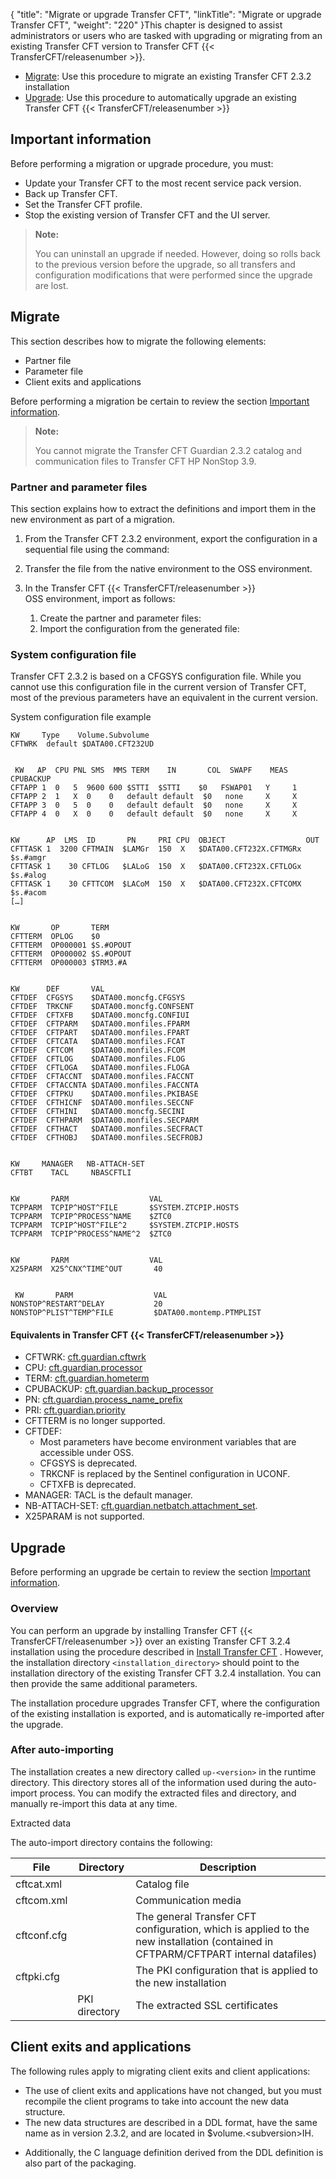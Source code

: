 {
    "title": "Migrate or upgrade Transfer CFT",
    "linkTitle": "Migrate or upgrade Transfer CFT",
    "weight": "220"
}This chapter is designed to assist administrators or users who are tasked with upgrading or migrating from an existing Transfer CFT version to Transfer CFT {{< TransferCFT/releasenumber  >}}.

-   [Migrate](#Migrate): Use this procedure to migrate an existing Transfer CFT 2.3.2 installation
-   [Upgrade](#Upgrade): Use this procedure to automatically upgrade an existing Transfer CFT {{< TransferCFT/releasenumber >}}

<span id="Importan"></span>

## Important information

Before performing a migration or upgrade procedure, you must:

-   Update your Transfer CFT to the most recent service pack version.
-   Back up Transfer CFT.
-   Set the Transfer CFT profile.
-   Stop the existing version of Transfer CFT and the UI server.

> **Note:**
>
> You can uninstall an upgrade if needed. However, doing so rolls back to the previous version before the upgrade, so all transfers and configuration modifications that were performed since the upgrade are lost.

<span id="Migrate"></span>

## Migrate

This section describes how to migrate the following elements:

-   Partner file
-   Parameter file
-   Client exits and applications

Before performing a migration be certain to review the section [Important information](#Importan).

> **Note:**
>
> You cannot migrate the Transfer CFT Guardian 2.3.2 catalog and communication files to Transfer CFT HP NonStop 3.9.

### Partner and parameter files

This section explains how to extract the definitions and import them in the new environment as part of a migration.

1.  From the Transfer CFT 2.3.2 environment, export the configuration in a sequential file using the command:
2.  Transfer the file from the native environment to the OSS environment.
3.  In the Transfer CFT {{< TransferCFT/releasenumber >}} OSS environment, import as follows:

    1.  Create the partner and parameter files:
    2.  Import the configuration from the generated file:

### System configuration file

Transfer CFT 2.3.2 is based on a CFGSYS configuration file. While you cannot use this configuration file in the current version of Transfer CFT, most of the previous parameters have an equivalent in the current version.

System configuration file example


    KW     Type    Volume.Subvolume
    CFTWRK  default $DATA00.CFT232UD


     KW   AP  CPU PNL SMS  MMS TERM    IN       COL  SWAPF    MEAS  CPUBACKUP
    CFTAPP 1  0   5  9600 600 $STTI  $STTI    $0   FSWAP01   Y     1
    CFTAPP 2  1   X  0    0   default default  $0   none     X     X
    CFTAPP 3  0   5  0    0   default default  $0   none     X     X
    CFTAPP 4  0   X  0    0   default default  $0   none     X     X


    KW      AP  LMS  ID       PN     PRI CPU  OBJECT                  OUT
    CFTTASK 1  3200 CFTMAIN  $LAMGr  150  X   $DATA00.CFT232X.CFTMGRx   $s.#amgr
    CFTTASK 1    30 CFTLOG   $LALoG  150  X   $DATA00.CFT232X.CFTLOGx   $s.#alog
    CFTTASK 1    30 CFTTCOM  $LACoM  150  X   $DATA00.CFT232X.CFTCOMX   $s.#acom
    […]


    KW       OP       TERM
    CFTTERM  OPLOG    $0
    CFTTERM  OP000001 $S.#OPOUT
    CFTTERM  OP000002 $S.#OPOUT
    CFTTERM  OP000003 $TRM3.#A


    KW      DEF       VAL     
    CFTDEF  CFGSYS    $DATA00.moncfg.CFGSYS
    CFTDEF  TRKCNF    $DATA00.moncfg.CONFSENT
    CFTDEF  CFTXFB    $DATA00.moncfg.CONFIUI
    CFTDEF  CFTPARM   $DATA00.monfiles.FPARM
    CFTDEF  CFTPART   $DATA00.monfiles.FPART
    CFTDEF  CFTCATA   $DATA00.monfiles.FCAT
    CFTDEF  CFTCOM    $DATA00.monfiles.FCOM
    CFTDEF  CFTLOG    $DATA00.monfiles.FLOG
    CFTDEF  CFTLOGA   $DATA00.monfiles.FLOGA
    CFTDEF  CFTACCNT  $DATA00.monfiles.FACCNT
    CFTDEF  CFTACCNTA $DATA00.monfiles.FACCNTA
    CFTDEF  CFTPKU    $DATA00.monfiles.PKIBASE
    CFTDEF  CFTHICNF  $DATA00.monfiles.SECCNF
    CFTDEF  CFTHINI   $DATA00.moncfg.SECINI
    CFTDEF  CFTHPARM  $DATA00.monfiles.SECPARM
    CFTDEF  CFTHACT   $DATA00.monfiles.SECFRACT
    CFTDEF  CFTHOBJ   $DATA00.monfiles.SECFROBJ


    KW     MANAGER   NB-ATTACH-SET
    CFTBT    TACL     NBASCFTLI


    KW       PARM                  VAL
    TCPPARM  TCPIP^HOST^FILE       $SYSTEM.ZTCPIP.HOSTS
    TCPPARM  TCPIP^PROCESS^NAME    $ZTC0
    TCPPARM  TCPIP^HOST^FILE^2     $SYSTEM.ZTCPIP.HOSTS
    TCPPARM  TCPIP^PROCESS^NAME^2  $ZTC0


    KW       PARM                  VAL
    X25PARM  X25^CNX^TIME^OUT       40


     KW       PARM                  VAL
    NONSTOP^RESTART^DELAY           20
    NONSTOP^PLIST^TEMP^FILE         $DATA00.montemp.PTMPLIST

#### Equivalents in Transfer CFT {{< TransferCFT/releasenumber  >}}

-   <span id="CFTWRK"></span>CFTWRK:
    [cft.guardian.cftwrk](../intro_os_features/hp_ns_batch#cft.guardian.cftwrk)
-   <span id="CPU"></span>CPU: [cft.guardian.processor](../intro_os_features/hp_ns_batch#cft.guardian.processor)
-   <span id="TERM"></span>TERM: [cft.guardian.hometerm](../intro_os_features/hp_ns_batch#cft.guardian.hometerm)
-   <span id="CPUBACKUP"></span>CPUBACKUP: [cft.guardian.backup\_processor](../intro_os_features/hp_ns_batch#cft.guardian.backup_processor)
-   <span id="PN"></span>PN: [cft.guardian.process\_name\_prefix](../intro_os_features/hp_ns_batch#cft.guardian.process_name_prefix)
-   <span id="PRI"></span>PRI: [cft.guardian.priority](../intro_os_features/hp_ns_batch#cft.guardian.priority)
-   <span id="CFTTERM"></span>CFTTERM is no longer supported.
-   <span id="parameters"></span>CFTDEF:
    -   Most parameters have become environment variables that are accessible under OSS.
    -   <span id="CFGSYS"></span>CFGSYS is deprecated.
    -   <span id="TRKCNF"></span>TRKCNF is replaced by the Sentinel configuration in UCONF.
    -   <span id="CFTXFB"></span>CFTXFB is deprecated.
-   <span id="MANAGER"></span>MANAGER: TACL is the default manager.
-   <span id="NB"></span>NB-ATTACH-SET: [cft.guardian.netbatch.attachment\_set](../intro_os_features/hp_ns_batch#cft.guardian.netbatch.attachment_set).
-   <span id="X25PARAM"></span>X25PARAM is not supported.

<span id="Upgrade"></span>

## Upgrade

Before performing an upgrade be certain to review the section [Important information](#Importan).

### Overview

You can perform an upgrade by installing Transfer CFT {{< TransferCFT/releasenumber  >}} over an existing Transfer CFT 3.2.4 installation using the procedure described in <a href="" class="MCXref xref">Install Transfer CFT</a> . However, the installation directory `<installation_directory>` should point to the installation directory of the existing Transfer CFT 3.2.4 installation. You can then provide the same additional parameters.

The installation procedure upgrades Transfer CFT, where the configuration of the existing installation is exported, and is automatically re-imported after the upgrade.

### After auto-importing

The installation creates a new directory called `up-<version>` in the runtime directory. This directory stores all of the information used during the auto-import process. You can modify the extracted files and directory, and manually re-import this data at any time.

Extracted data

The auto-import directory contains the following:

<table>
   <thead>
      <tr>
<th class="TableStyle-SynchTableStyle_interop-HeadE-Column1-Header1">File         </th>
<th class="TableStyle-SynchTableStyle_interop-HeadE-Column1-Header1">Directory         </th>
<th class="TableStyle-SynchTableStyle_interop-HeadD-Column1-Header1">Description         </th>
      </tr>
   </thead>
   <tbody>
      <tr>
         <td>cftcat.xml         </td>
         <td>          </td>
         <td>Catalog file         </td>
      </tr>
      <tr>
         <td>cftcom.xml         </td>
         <td>          </td>
         <td>Communication media         </td>
      </tr>
      <tr>
         <td>cftconf.cfg         </td>
         <td>          </td>
         <td>The general Transfer CFT configuration, which is applied to the new installation (contained in CFTPARM/CFTPART internal datafiles)         </td>
      </tr>
      <tr>
         <td>cftpki.cfg         </td>
         <td>          </td>
         <td>The PKI configuration that is applied to the new installation         </td>
      </tr>
      <tr>
         <td>          </td>
         <td>PKI directory         </td>
         <td>The extracted SSL certificates         </td>
      </tr>
   </tbody>
</table>

## Client exits and applications

The following rules apply to migrating client exits and client applications:

-   The use of client exits and applications have not changed, but you must recompile the client programs to take into account the new data structure.
-   The new data structures are described in a DDL format, have the same name as in version 2.3.2, and are located in $volume.&lt;subversion>IH.

<!-- -->

-   Additionally, the C language definition derived from the DDL definition is also part of the packaging.
